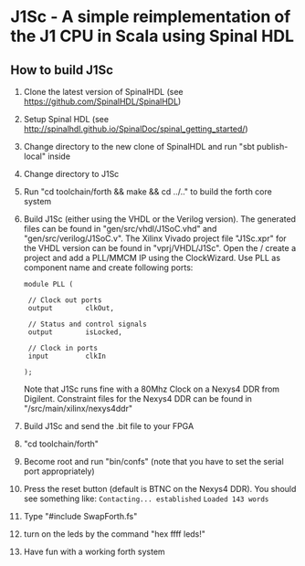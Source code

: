# J1Sc - A simple reimplementation of the J1 CPU in Scala using Spinal HDL

## How to build J1Sc

1. Clone the latest version of SpinalHDL 
   (see https://github.com/SpinalHDL/SpinalHDL)

2. Setup Spinal HDL
   (see http://spinalhdl.github.io/SpinalDoc/spinal_getting_started/)

3. Change directory to the new clone of SpinalHDL and run 
   "sbt publish-local" inside

4. Change directory to J1Sc 

5. Run "cd toolchain/forth && make && cd ../.." to build the forth core
   system

6. Build J1Sc (either using the VHDL or the Verilog version). The
   generated files can be found in "gen/src/vhdl/J1SoC.vhd" and
   "gen/src/verilog/J1SoC.v".
   The Xilinx Vivado project file "J1Sc.xpr" for the VHDL version can be
   found in "vprj/VHDL/J1Sc".
   Open the / create a project and add a PLL/MMCM IP using the
   ClockWizard. Use PLL as component name and create following ports:

       module PLL (

        // Clock out ports
        output        clkOut,

        // Status and control signals
        output        isLocked,

        // Clock in ports
        input         clkIn

       );

   Note that J1Sc runs fine with a 80Mhz Clock on a Nexys4 DDR from
   Digilent. Constraint files for the Nexys4 DDR can be found in
   "/src/main/xilinx/nexys4ddr"

7. Build J1Sc and send the .bit file to your FPGA

8. "cd toolchain/forth"

9. Become root and run "bin/confs" (note that you have to set the serial
   port appropriately)

10. Press the reset button (default is BTNC on the Nexys4 DDR). You should
    see something like:
    `Contacting... established`
    `Loaded 143 words`

11. Type "#include SwapForth.fs"

12. turn on the leds by the command "hex ffff leds!"

13. Have fun with a working forth system

